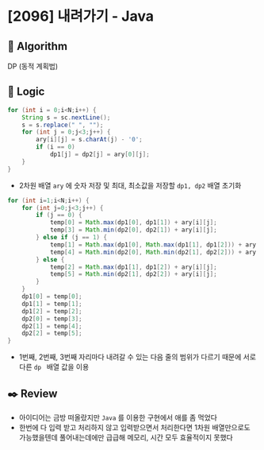 # [2096] 내려가기 - Java

## :pushpin: **Algorithm**

DP (동적 계획법)

## :round_pushpin: **Logic**

```java
for (int i = 0;i<N;i++) {
    String s = sc.nextLine();
    s = s.replace(" ", "");
    for (int j = 0;j<3;j++) {
        ary[i][j] = s.charAt(j) - '0';
        if (i == 0)
            dp1[j] = dp2[j] = ary[0][j];
    }
}
```

- 2차원 배열 ```ary``` 에 숫자 저장 및 최대, 최소값을 저장할 ```dp1, dp2``` 배열 초기화

```java
for (int i=1;i<N;i++) {
    for (int j=0;j<3;j++) {
        if (j == 0) {
            temp[0] = Math.max(dp1[0], dp1[1]) + ary[i][j];
            temp[3] = Math.min(dp2[0], dp2[1]) + ary[i][j];
        } else if (j == 1) {
            temp[1] = Math.max(dp1[0], Math.max(dp1[1], dp1[2])) + ary[i][j];
            temp[4] = Math.min(dp2[0], Math.min(dp2[1], dp2[2])) + ary[i][j];
        } else {
            temp[2] = Math.max(dp1[1], dp1[2]) + ary[i][j];
            temp[5] = Math.min(dp2[1], dp2[2]) + ary[i][j];
        }
    }
    dp1[0] = temp[0];
    dp1[1] = temp[1];
    dp1[2] = temp[2];
    dp2[0] = temp[3];
    dp2[1] = temp[4];
    dp2[2] = temp[5];
}
```

- 1번째, 2번째, 3번째 자리마다 내려갈 수 있는 다음 줄의 범위가 다르기 때문에 서로 다른 ```dp ``` 배열 값을 이용

## :black_nib: **Review**

- 아이디어는 금방 떠올랐지만 ```Java``` 를 이용한 구현에서 애를 좀 먹었다
- 한번에 다 입력 받고 처리하지 않고 입력받으면서 처리한다면 1차원 배열만으로도 가능했을텐데 풀어내는데에만 급급해 메모리, 시간 모두 효율적이지 못했다